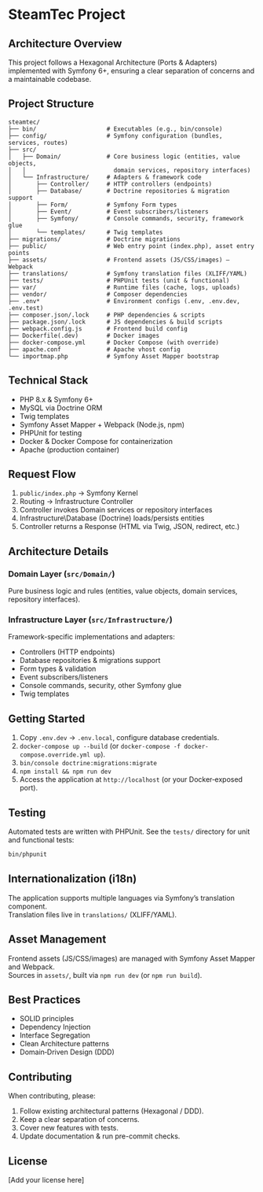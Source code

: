 # SteamTec Project

## Architecture Overview

This project follows a Hexagonal Architecture (Ports & Adapters) implemented with Symfony 6+, ensuring a clear separation of concerns and a maintainable codebase.

## Project Structure

```
steamtec/
├── bin/                    # Executables (e.g., bin/console)
├── config/                 # Symfony configuration (bundles, services, routes)
├── src/
│   ├── Domain/             # Core business logic (entities, value objects,
│   │                         domain services, repository interfaces)
│   └── Infrastructure/     # Adapters & framework code
│       ├── Controller/     # HTTP controllers (endpoints)
│       ├── Database/       # Doctrine repositories & migration support
│       ├── Form/           # Symfony Form types
│       ├── Event/          # Event subscribers/listeners
│       ├── Symfony/        # Console commands, security, framework glue
│       └── templates/      # Twig templates
├── migrations/             # Doctrine migrations
├── public/                 # Web entry point (index.php), asset entry points
├── assets/                 # Frontend assets (JS/CSS/images) – Webpack
├── translations/           # Symfony translation files (XLIFF/YAML)
├── tests/                  # PHPUnit tests (unit & functional)
├── var/                    # Runtime files (cache, logs, uploads)
├── vendor/                 # Composer dependencies
├── .env*                   # Environment configs (.env, .env.dev, .env.test)
├── composer.json/.lock     # PHP dependencies & scripts
├── package.json/.lock      # JS dependencies & build scripts
├── webpack.config.js       # Frontend build config
├── Dockerfile(.dev)        # Docker images
├── docker-compose.yml      # Docker Compose (with override)
├── apache.conf             # Apache vhost config
└── importmap.php           # Symfony Asset Mapper bootstrap
```

## Technical Stack

- PHP 8.x & Symfony 6+  
- MySQL via Doctrine ORM  
- Twig templates  
- Symfony Asset Mapper + Webpack (Node.js, npm)  
- PHPUnit for testing  
- Docker & Docker Compose for containerization  
- Apache (production container)

## Request Flow

1. `public/index.php` → Symfony Kernel  
2. Routing → Infrastructure Controller  
3. Controller invokes Domain services or repository interfaces  
4. Infrastructure\Database (Doctrine) loads/persists entities  
5. Controller returns a Response (HTML via Twig, JSON, redirect, etc.)

## Architecture Details

### Domain Layer (`src/Domain/`)
Pure business logic and rules (entities, value objects, domain services, repository interfaces).

### Infrastructure Layer (`src/Infrastructure/`)
Framework-specific implementations and adapters:
- Controllers (HTTP endpoints)  
- Database repositories & migrations support  
- Form types & validation  
- Event subscribers/listeners  
- Console commands, security, other Symfony glue  
- Twig templates

## Getting Started

1. Copy `.env.dev` → `.env.local`, configure database credentials.  
2. `docker-compose up --build` (or `docker-compose -f docker-compose.override.yml up`).  
3. `bin/console doctrine:migrations:migrate`  
4. `npm install && npm run dev`  
5. Access the application at `http://localhost` (or your Docker‑exposed port).

## Testing

Automated tests are written with PHPUnit. See the `tests/` directory for unit and functional tests:

```bash
bin/phpunit
```

## Internationalization (i18n)

The application supports multiple languages via Symfony’s translation component.  
Translation files live in `translations/` (XLIFF/YAML).

## Asset Management

Frontend assets (JS/CSS/images) are managed with Symfony Asset Mapper and Webpack.  
Sources in `assets/`, built via `npm run dev` (or `npm run build`).

## Best Practices

- SOLID principles  
- Dependency Injection  
- Interface Segregation  
- Clean Architecture patterns  
- Domain‑Driven Design (DDD)

## Contributing

When contributing, please:

1. Follow existing architectural patterns (Hexagonal / DDD).  
2. Keep a clear separation of concerns.  
3. Cover new features with tests.  
4. Update documentation & run pre-commit checks.

## License

[Add your license here]